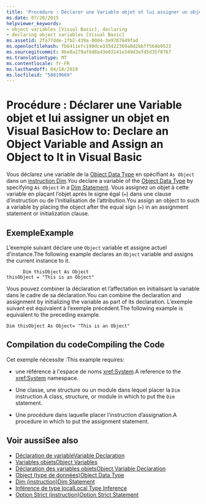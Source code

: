 ```yaml
---
title: 'Procédure : Déclarer une Variable objet et lui assigner un objet en Visual Basic'
ms.date: 07/20/2015
helpviewer_keywords:
- object variables [Visual Basic], declaring
- declaring object variables [Visual Basic]
ms.assetid: 2fa77dde-1fb2-439a-80d4-3e9787649fad
ms.openlocfilehash: fb6411efc190dce335422369a8d2bbff564b9523
ms.sourcegitcommit: 0be8a279af6d8a43e03141e349d3efd5d35f8767
ms.translationtype: MT
ms.contentlocale: fr-FR
ms.lasthandoff: 04/18/2019
ms.locfileid: "58819669"
---
```

# <a name="how-to-declare-an-object-variable-and-assign-an-object-to-it-in-visual-basic"></a><span data-ttu-id="0d72e-102">Procédure : Déclarer une Variable objet et lui assigner un objet en Visual Basic</span><span class="sxs-lookup"><span data-stu-id="0d72e-102">How to: Declare an Object Variable and Assign an Object to It in Visual Basic</span></span>
<span data-ttu-id="0d72e-103">Vous déclarez une variable de la [Object Data Type](../../../../visual-basic/language-reference/data-types/object-data-type.md) en spécifiant `As Object` dans un [instruction Dim](../../../../visual-basic/language-reference/statements/dim-statement.md).</span><span class="sxs-lookup"><span data-stu-id="0d72e-103">You declare a variable of the [Object Data Type](../../../../visual-basic/language-reference/data-types/object-data-type.md) by specifying `As Object` in a [Dim Statement](../../../../visual-basic/language-reference/statements/dim-statement.md).</span></span> <span data-ttu-id="0d72e-104">Vous assignez un objet à cette variable en plaçant l’objet après le signe égal (`=`) dans une clause d’instruction ou de l’initialisation de l’attribution.</span><span class="sxs-lookup"><span data-stu-id="0d72e-104">You assign an object to such a variable by placing the object after the equal sign (`=`) in an assignment statement or initialization clause.</span></span>  
  
## <a name="example"></a><span data-ttu-id="0d72e-105">Exemple</span><span class="sxs-lookup"><span data-stu-id="0d72e-105">Example</span></span>  
 <span data-ttu-id="0d72e-106">L’exemple suivant déclare une `Object` variable et assigne actuel d’instance.</span><span class="sxs-lookup"><span data-stu-id="0d72e-106">The following example declares an `Object` variable and assigns the current instance to it.</span></span>  
  
```  
      Dim thisObject As Object  
thisObject = "This is an Object"  
```  
  
 <span data-ttu-id="0d72e-107">Vous pouvez combiner la déclaration et l’affectation en initialisant la variable dans le cadre de sa déclaration.</span><span class="sxs-lookup"><span data-stu-id="0d72e-107">You can combine the declaration and assignment by initializing the variable as part of its declaration.</span></span> <span data-ttu-id="0d72e-108">L’exemple suivant est équivalent à l’exemple précédent.</span><span class="sxs-lookup"><span data-stu-id="0d72e-108">The following example is equivalent to the preceding example.</span></span>  
  
```  
Dim thisObject As Object= "This is an Object"  
```  
  
## <a name="compiling-the-code"></a><span data-ttu-id="0d72e-109">Compilation du code</span><span class="sxs-lookup"><span data-stu-id="0d72e-109">Compiling the Code</span></span>  
 <span data-ttu-id="0d72e-110">Cet exemple nécessite :</span><span class="sxs-lookup"><span data-stu-id="0d72e-110">This example requires:</span></span>  
  
-   <span data-ttu-id="0d72e-111">une référence à l'espace de noms <xref:System>.</span><span class="sxs-lookup"><span data-stu-id="0d72e-111">A reference to the <xref:System> namespace.</span></span>  
  
-   <span data-ttu-id="0d72e-112">Une classe, une structure ou un module dans lequel placer la `Dim` instruction.</span><span class="sxs-lookup"><span data-stu-id="0d72e-112">A class, structure, or module in which to put the `Dim` statement.</span></span>  
  
-   <span data-ttu-id="0d72e-113">Une procédure dans laquelle placer l’instruction d’assignation.</span><span class="sxs-lookup"><span data-stu-id="0d72e-113">A procedure in which to put the assignment statement.</span></span>  
  
## <a name="see-also"></a><span data-ttu-id="0d72e-114">Voir aussi</span><span class="sxs-lookup"><span data-stu-id="0d72e-114">See also</span></span>

- [<span data-ttu-id="0d72e-115">Déclaration de variable</span><span class="sxs-lookup"><span data-stu-id="0d72e-115">Variable Declaration</span></span>](../../../../visual-basic/programming-guide/language-features/variables/variable-declaration.md)
- [<span data-ttu-id="0d72e-116">Variables objets</span><span class="sxs-lookup"><span data-stu-id="0d72e-116">Object Variables</span></span>](../../../../visual-basic/programming-guide/language-features/variables/object-variables.md)
- [<span data-ttu-id="0d72e-117">Déclaration des variables objets</span><span class="sxs-lookup"><span data-stu-id="0d72e-117">Object Variable Declaration</span></span>](../../../../visual-basic/programming-guide/language-features/variables/object-variable-declaration.md)
- [<span data-ttu-id="0d72e-118">Object (type de données)</span><span class="sxs-lookup"><span data-stu-id="0d72e-118">Object Data Type</span></span>](../../../../visual-basic/language-reference/data-types/object-data-type.md)
- [<span data-ttu-id="0d72e-119">Dim (instruction)</span><span class="sxs-lookup"><span data-stu-id="0d72e-119">Dim Statement</span></span>](../../../../visual-basic/language-reference/statements/dim-statement.md)
- [<span data-ttu-id="0d72e-120">Inférence de type local</span><span class="sxs-lookup"><span data-stu-id="0d72e-120">Local Type Inference</span></span>](../../../../visual-basic/programming-guide/language-features/variables/local-type-inference.md)
- [<span data-ttu-id="0d72e-121">Option Strict (instruction)</span><span class="sxs-lookup"><span data-stu-id="0d72e-121">Option Strict Statement</span></span>](../../../../visual-basic/language-reference/statements/option-strict-statement.md)
